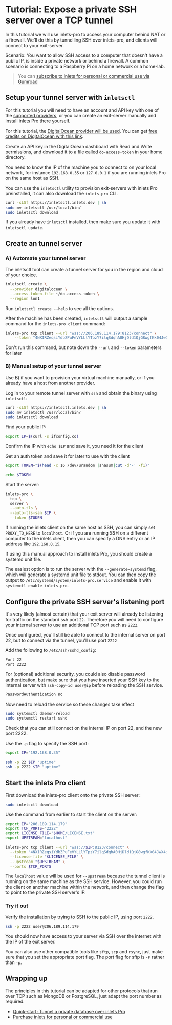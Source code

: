 # Tutorial: Expose a private SSH server over a TCP tunnel

In this tutorial we will use inlets-pro to access your computer behind NAT or a firewall. We'll do this by tunnelling SSH over inlets-pro, and clients will connect to your exit-server.

Scenario: You want to allow SSH access to a computer that doesn't have a public IP, is inside a private network or behind a firewall. A common scenario is connecting to a Raspberry Pi on a home network or a home-lab.

> You can [subscribe to inlets for personal or commercial use via Gumroad](https://inlets.dev/blog/2021/07/27/monthly-subscription.html)

## Setup your tunnel server with `inletsctl`

For this tutorial you will need to have an account and API key with one of the [supported providers](/docs/reference/inletsctl.md), or you can create an exit-server manually and install inlets Pro there yourself.

For this tutorial, the [DigitalOcean provider will be used](https://m.do.co/c/8d4e75e9886f). You can get [free credits on DigitalOcean with this link](https://m.do.co/c/8d4e75e9886f).

Create an API key in the DigitalOcean dashboard with Read and Write permissions, and download it to a file called `do-access-token` in your home directory.

You need to know the IP of the machine you to connect to on your local network, for instance `192.168.0.35` or `127.0.0.1` if you are running inlets Pro on the same host as SSH.

You can use the `inletsctl` utility to provision exit-servers with inlets Pro preinstalled, it can also download the `inlets-pro` CLI.

```bash
curl -sLSf https://inletsctl.inlets.dev | sh
sudo mv inletsctl /usr/local/bin/
sudo inletsctl download
```

If you already have `inletsctl` installed, then make sure you update it with `inletsctl update`.

## Create an tunnel server

### A) Automate your tunnel server

The inletsctl tool can create a tunnel server for you in the region and cloud of your choice.

```bash
inletsctl create \
  --provider digitalocean \
  --access-token-file ~/do-access-token \
  --region lon1
```

Run `inletsctl create --help` to see all the options.

After the machine has been created, `inletsctl` will output a sample command for the `inlets-pro client` command:

```bash 
inlets-pro tcp client --url "wss://206.189.114.179:8123/connect" \
    --token "4NXIRZeqsiYdbZPuFeVYLLlYTpzY7ilqSdqhA0HjDld1QjG8wgfKk04JwX4i6c6F"
```

Don't run this command, but note down the `--url` and `--token` parameters for later

### B) Manual setup of your tunnel server

Use B) if you want to provision your virtual machine manually, or if you already have a host from another provider.

Log in to your remote tunnel server with `ssh` and obtain the binary using `inletsctl`:

```bash
curl -sLSf https://inletsctl.inlets.dev | sh
sudo mv inletsctl /usr/local/bin/
sudo inletsctl download
```

Find your public IP:

```bash
export IP=$(curl -s ifconfig.co)
```

Confirm the IP with `echo $IP` and save it, you need it for the client

Get an auth token and save it for later to use with the client

```bash
export TOKEN="$(head -c 16 /dev/urandom |shasum|cut -d'-' -f1)"

echo $TOKEN
```

Start the server:

```bash
inlets-pro \
  tcp \
  server \
  --auto-tls \
  --auto-tls-san $IP \
  --token $TOKEN
```

If running the inlets client on the same host as SSH, you can simply set `PROXY_TO_HERE` to `localhost`. Or if you are running SSH on a different computer to the inlets client, then you can specify a DNS entry or an IP address like `192.168.0.15`.

If using this manual approach to install inlets Pro, you should create a systemd unit file.

The easiest option is to run the server with the `--generate=systemd` flag, which will generate a systemd unit file to stdout. You can then copy the output to `/etc/systemd/system/inlets-pro.service` and enable it with `systemctl enable inlets-pro`.

## Configure the private SSH server's listening port

It's very likely (almost certain) that your exit server will already be listening for traffic on the standard ssh port `22`. Therefore you will need to configure your internal server to use an additional TCP port such as `2222`.

Once configured, you'll still be able to connect to the internal server on port 22, but to connect via the tunnel, you'll use port `2222`

Add the following to  `/etc/ssh/sshd_config`:

```bash
Port 22
Port 2222
```

For (optional) additional security, you could also disable password authentication, but make sure that you have inserted your SSH key to the internal server with `ssh-copy-id user@ip` before reloading the SSH service.

```bash
PasswordAuthentication no
```

Now need to reload the service so these changes take effect

```bash
sudo systemctl daemon-reload
sudo systemctl restart sshd
```

Check that you can still connect on the internal IP on port 22, and the new port 2222.

Use the `-p` flag to specify the SSH port:

```bash
export IP="192.168.0.35"

ssh -p 22 $IP "uptime"
ssh -p 2222 $IP "uptime"
```

## Start the inlets Pro client

First download the inlets-pro client onto the private SSH server:

```bash
sudo inletsctl download
```

Use the command from earlier to start the client on the server:

```bash
export IP="206.189.114.179"
export TCP_PORTS="2222"
export LICENSE_FILE="$HOME/LICENSE.txt"
export UPSTREAM="localhost"

inlets-pro tcp client --url "wss://$IP:8123/connect" \
  --token "4NXIRZeqsiYdbZPuFeVYLLlYTpzY7ilqSdqhA0HjDld1QjG8wgfKk04JwX4i6c6F" \
  --license-file "$LICENSE_FILE" \
  --upstream "$UPSTREAM" \
  --ports $TCP_PORTS
```

The `localhost` value will be used for `--upstream` because the tunnel client is running on the same machine as the SSH service. However, you could run the client on another machine within the network, and then change the flag to point to the private SSH server's IP.

### Try it out

Verify the installation by trying to SSH to the public IP, using port `2222`.

```bash 
ssh -p 2222 user@206.189.114.179
```

You should now have access to your server via SSH over the internet with the IP of the exit server.

You can also use other compatible tools like `sftp`, `scp` and `rsync`, just make sure that you set the appropriate port flag. The port flag for sftp is `-P` rather than `-p`.

## Wrapping up

The principles in this tutorial can be adapted for other protocols that run over TCP such as MongoDB or PostgreSQL, just adapt the port number as required.

* [Quick-start: Tunnel a private database over inlets Pro](https://docs.inlets.dev/#/get-started/quickstart-tcp-database)
* [Purchase inlets for personal or commercial use](https://inlets.dev/pricing)